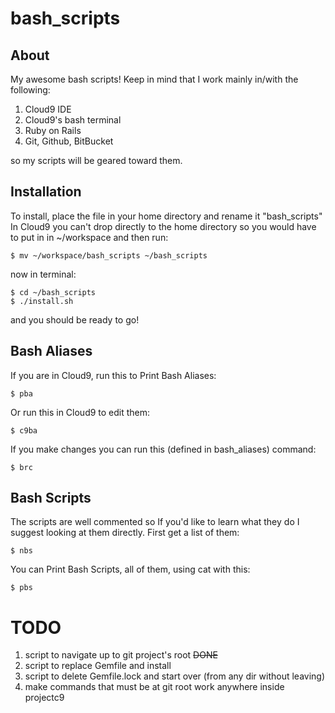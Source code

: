 # bash_scripts

## About

My awesome bash scripts! Keep in mind that I work mainly in/with the following:

1. Cloud9 IDE
2. Cloud9's bash terminal
3. Ruby on Rails
4. Git, Github, BitBucket

so my scripts will be geared toward them.

## Installation 

To install, place the file in your home directory and rename it "bash_scripts" 
In Cloud9 you can't drop directly to the home directory so you would have to 
put in in ~/workspace and then run:

    $ mv ~/workspace/bash_scripts ~/bash_scripts
    
now in terminal:

    $ cd ~/bash_scripts
    $ ./install.sh
    
and you should be ready to go!

## Bash Aliases

If you are in Cloud9, run this to Print Bash Aliases:

    $ pba
    
Or run this in Cloud9 to edit them:

    $ c9ba

If you make changes you can run this (defined in bash_aliases) command:

    $ brc
    
## Bash Scripts

The scripts are well commented so If you'd like to learn what they do I suggest 
looking at them directly. First get a list of them:

    $ nbs
    
You can Print Bash Scripts, all of them, using cat with this:

    $ pbs
    
# TODO

1. script to navigate up to git project's root ~~DONE~~
2. script to replace Gemfile and install
3. script to delete Gemfile.lock and start over (from any dir without leaving)
4. make commands that must be at git root work anywhere inside projectc9 